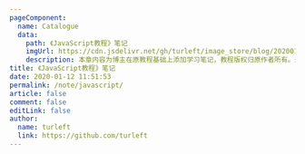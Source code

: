```yaml
---
pageComponent:
  name: Catalogue
  data:
    path: 《JavaScript教程》笔记
    imgUrl: https://cdn.jsdelivr.net/gh/turleft/image_store/blog/20200112120340.png
    description: 本章内容为博主在原教程基础上添加学习笔记，教程版权归原作者所有。来源：<a href='https://wangdoc.com/javascript/' target='_blank'>JavaScript教程</a>
title: 《JavaScript教程》笔记
date: 2020-01-12 11:51:53
permalink: /note/javascript/
article: false
comment: false
editLink: false
author:
  name: turleft
  link: https://github.com/turleft
---
```

